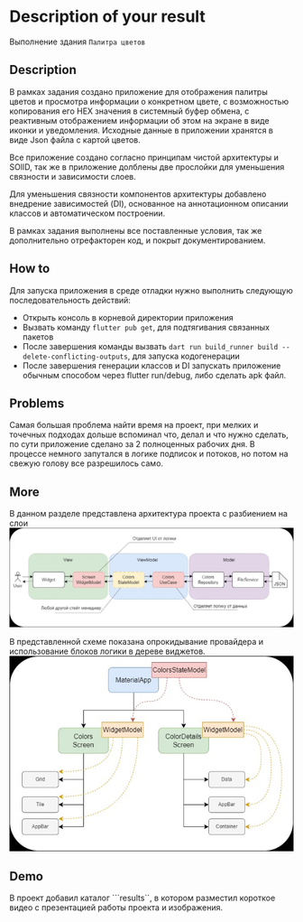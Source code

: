 # Description of your result

Выполнение здания ```Палитра цветов```

## Description

В рамках задания создано приложение для отображения палитры цветов и просмотра информации о конкретном цвете,
с возможностью копирования его HEX значения в системный буфер обмена, с реактивным отображением информации об этом
на экране в виде иконки и уведомления. Исходные данные в приложении хранятся в виде Json файла с картой цветов.

Все приложение создано согласно принципам чистой архитектуры и SOlID, так же в приложение долблены две прослойки
для уменьшения связности и зависимости слоев.

Для уменьшения связности компонентов архитектуры добавлено внедрение зависимостей (DI), основанное на аннотационном
описании классов и автоматическом построении.

В рамках задания выполнены все поставленные условия, так же дополнительно отрефакторен код, и покрыт документированием.

## How to

Для запуска приложения в среде отладки нужно выполнить следующую последовательность действий:

- Открыть консоль в корневой директории приложения
- Вызвать команду `flutter pub get`, для подтягивания связанных пакетов
- После завершения команды вызвать `dart run build_runner build --delete-conflicting-outputs`, для запуска кодогенерации
- После завершения генерации классов и DI запускать приложение обычным способом через flutter run/debug, либо сделать
  apk файл.

## Problems

Самая большая проблема найти время на проект, при мелких и точечных подходах дольше вспоминал что, делал и что нужно сделать,
по сути приложение сделано за 2 полноценных рабочих дня. В процессе немного запутался в логике подписок и потоков, 
но потом на свежую голову все разрешилось само.

## More
В данном разделе представлена архитектура проекта с разбиением на слои
![img.png](img.png)

В представленной схеме показана опрокидывание провайдера и использование блоков логики в дереве виджетов.
![img_2.png](img_2.png)

## Demo

В проект добавил каталог ```results``, в котором разместил короткое видео с презентацией работы проекта и
изображения.

